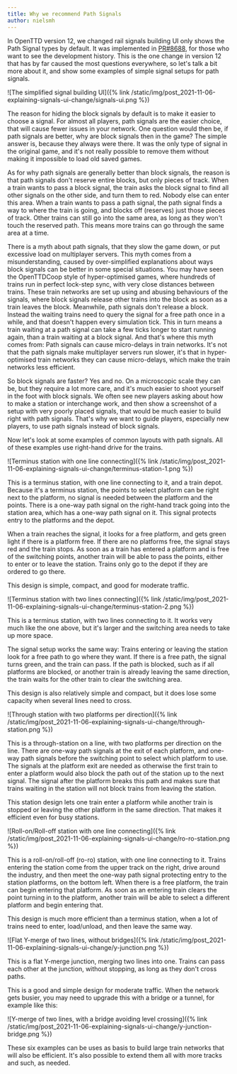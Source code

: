 ```yaml
---
title: Why we recommend Path Signals
author: nielsmh
---
```


In OpenTTD version 12, we changed rail signals building UI only shows the Path Signal types by default.
It was implemented in [PR#8688](https://github.com/OpenTTD/OpenTTD/pull/8688), for those who want to see the development history.
This is the one change in version 12 that has by far caused the most questions everywhere, so let's talk a bit more about it, and show some examples of simple signal setups for path signals.

![The simplified signal building UI]({% link /static/img/post_2021-11-06-explaining-signals-ui-change/signals-ui.png %})

The reason for hiding the block signals by default is to make it easier to choose a signal.
For almost all players, path signals are the easier choice, that will cause fewer issues in your network.
One question would then be, if path signals are better, why are block signals then in the game?
The simple answer is, because they always were there.
It was the only type of signal in the original game, and it's not really possible to remove them without making it impossible to load old saved games.

As for why path signals are generally better than block signals, the reason is that path signals don't reserve entire blocks, but only pieces of track.
When a train wants to pass a block signal, the train asks the block signal to find all other signals on the other side, and turn them to red.
Nobody else can enter this area.
When a train wants to pass a path signal, the path signal finds a way to where the train is going, and blocks off (reserves) just those pieces of track.
Other trains can still go into the same area, as long as they won't touch the reserved path.
This means more trains can go through the same area at a time.

<!-- more -->

There is a myth about path signals, that they slow the game down, or put excessive load on multiplayer servers.
This myth comes from a misunderstanding, caused by over-simplified explanations about ways block signals can be better in some special situations.
You may have seen the OpenTTDCoop style of hyper-optimised games, where hundreds of trains run in perfect lock-step sync, with very close distances between trains.
These train networks are set up using and abusing behaviours of the signals, where block signals release other trains into the block as soon as a train leaves the block.
Meanwhile, path signals don't release a block.
Instead the waiting trains need to query the signal for a free path once in a while, and that doesn't happen every simulation tick.
This in turn means a train waiting at a path signal can take a few ticks longer to start running again, than a train waiting at a block signal.
And that's where this myth comes from: Path signals can cause micro-delays in train networks.
It's not that the path signals make multiplayer servers run slower, it's that in hyper-optimised train networks they can cause micro-delays, which make the train networks less efficient.

So block signals are faster? Yes and no.
On a microscopic scale they can be, but they require a lot more care, and it's much easier to shoot yourself in the foot with block signals.
We often see new players asking about how to make a station or interchange work, and then show a screenshot of a setup with very poorly placed signals, that would be much easier to build right with path signals.
That's why we want to guide players, especially new players, to use path signals instead of block signals.

Now let's look at some examples of common layouts with path signals.
All of these examples use right-hand drive for the trains.

![Terminus station with one line connecting]({% link /static/img/post_2021-11-06-explaining-signals-ui-change/terminus-station-1.png %})

This is a terminus station, with one line connecting to it, and a train depot.
Because it's a terminus station, the points to select platform can be right next to the platform, no signal is needed between the platform and the points.
There is a one-way path signal on the right-hand track going into the station area, which has a one-way path signal on it.
This signal protects entry to the platforms and the depot.

When a train reaches the signal, it looks for a free platform, and gets green light if there is a platform free.
If there are no platforms free, the signal stays red and the train stops.
As soon as a train has entered a platform and is free of the switching points, another train will be able to pass the points, either to enter or to leave the station.
Trains only go to the depot if they are ordered to go there.

This design is simple, compact, and good for moderate traffic.

![Terminus station with two lines connecting]({% link /static/img/post_2021-11-06-explaining-signals-ui-change/terminus-station-2.png %})

This is a terminus station, with two lines connecting to it.
It works very much like the one above, but it's larger and the switching area needs to take up more space.

The signal setup works the same way:
Trains entering or leaving the station look for a free path to go where they want.
If there is a free path, the signal turns green, and the train can pass.
If the path is blocked, such as if all platforms are blocked, or another train is already leaving the same direction, the train waits for the other train to clear the switching area.

This design is also relatively simple and compact, but it does lose some capacity when several lines need to cross.

![Through station with two platforms per direction]({% link /static/img/post_2021-11-06-explaining-signals-ui-change/through-station.png %})

This is a through-station on a line, with two platforms per direction on the line.
There are one-way path signals at the exit of each platform, and one-way path signals before the switching point to select which platform to use.
The signals at the platform exit are needed as otherwise the first train to enter a platform would also block the path out of the station up to the next signal.
The signal after the platform breaks this path and makes sure that trains waiting in the station will not block trains from leaving the station.

This station design lets one train enter a platform while another train is stopped or leaving the other platform in the same direction.
That makes it efficient even for busy stations.

![Roll-on/Roll-off station with one line connecting]({% link /static/img/post_2021-11-06-explaining-signals-ui-change/ro-ro-station.png %})

This is a roll-on/roll-off (ro-ro) station, with one line connecting to it.
Trains entering the station come from the upper track on the right, drive around the industry, and then meet the one-way path signal protecting entry to the station platforms, on the bottom left.
When there is a free platform, the train can begin entering that platform.
As soon as an entering train clears the point turning in to the platform, another train will be able to select a different platform and begin entering that.

This design is much more efficient than a terminus station, when a lot of trains need to enter, load/unload, and then leave the same way.

![Flat Y-merge of two lines, without bridges]({% link /static/img/post_2021-11-06-explaining-signals-ui-change/y-junction.png %})

This is a flat Y-merge junction, merging two lines into one.
Trains can pass each other at the junction, without stopping, as long as they don't cross paths.

This is a good and simple design for moderate traffic. When the network gets busier, you may need to upgrade this with a bridge or a tunnel, for example like this:

![Y-merge of two lines, with a bridge avoiding level crossing]({% link /static/img/post_2021-11-06-explaining-signals-ui-change/y-junction-bridge.png %})

These six examples can be uses as basis to build large train networks that will also be efficient.
It's also possible to extend them all with more tracks and such, as needed.
